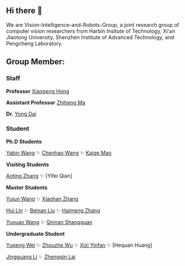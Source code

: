 ## Hi there 👋


We are Vision-Intelligence-and-Robots-Group, a joint research group of computer vision researchers from Harbin Insitute of Technology, Xi'an JIaotong University, Shenzhen Institute of Advanced Technology, and Pengcheng Laboratory.


## Group Member:

### Staff

**Professor** [Xiaopeng Hong](http://homepage.hit.edu.cn/hongxiaopeng)

**Assistant Professor** [Zhiheng Ma](https://github.com/ZhihengCV)

**Dr.** [Yong Dai](https://github.com/Yong-DAI)

### Student

**Ph.D Students**

[Yabin Wang](https://github.com/iamwangyabin) :sparkles: [Chenhao Wang](https://github.com/Mr-Monday) :sparkles: [Kaige Mao](https://github.com/mkg1204)

**Visiting Students**

[Aoting Zhang](https://github.com/aooating) :sparkles: [Yifei Qian]

**Master Students**

[Yujun Wang](https://github.com/wyj1158965943) :sparkles: [Xiaohan Zhang](https://github.com/zxxxxh)

[Hui Lin](https://github.com/LoraLinH) :sparkles: [Beinan Liu](https://github.com/pinna526) :sparkles: [Haimeng Zhang](https://github.com/infinite0522)

[Yuxuan Wang](https://github.com/wyx0203) :sparkles: [Qinnan Shangguan](https://github.com/SG12QT)

**Undergraduate Student**

[Yupeng Wei](https://github.com/Lin-ke) :sparkles: [Zhouzhe Wu](https://github.com/wu-zz)  :sparkles: [Xizi Yinfan](https://github.com/only203)  :sparkles: [Hequan Huang]

[Jingguang Li](https://github.com/benmagnifico) :sparkles: [Zhengqin Lai](https://github.com/ZhengQinLai)




<!--

**Here are some ideas to get you started:**

🙋‍♀️ A short introduction - what is your organization all about?
🌈 Contribution guidelines - how can the community get involved?
👩‍💻 Useful resources - where can the community find your docs? Is there anything else the community should know?
🍿 Fun facts - what does your team eat for breakfast?
🧙 Remember, you can do mighty things with the power of [Markdown](https://docs.github.com/github/writing-on-github/getting-started-with-writing-and-formatting-on-github/basic-writing-and-formatting-syntax)
-->
